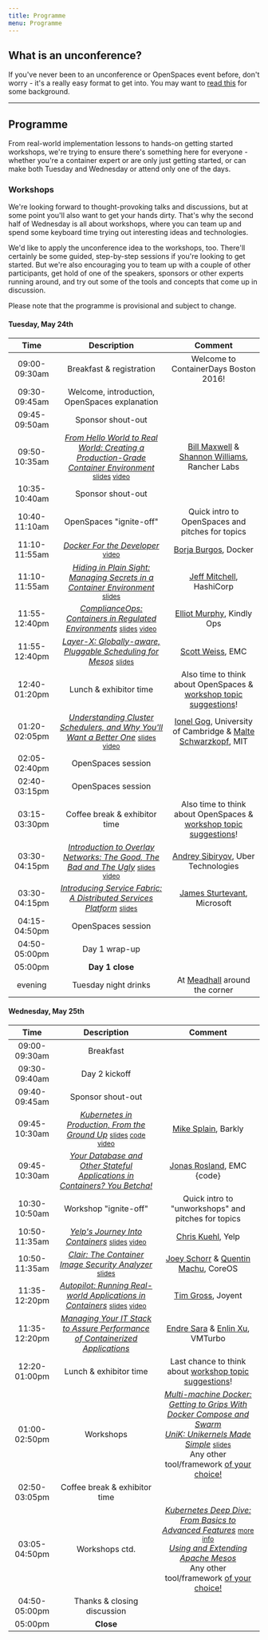```yaml
---
title: Programme
menu: Programme
---
```


## What is an unconference?

If you've never been to an unconference or OpenSpaces event before, don't worry - it's a really easy format to get into. You may want to [read this](http://en.wikipedia.org/wiki/Unconference) for some background.

----

## Programme

From real-world implementation lessons to hands-on getting started workshops, we're trying to ensure there's something here for everyone - whether you're a container expert or are only just getting started, or can make both Tuesday and Wednesday or attend only one of the days.

### <a name="workshops"></a>Workshops

We're looking forward to thought-provoking talks and discussions, but at some point you'll also want to get your hands dirty. That's why the second half of Wednesday is all about workshops, where you can team up and spend some keyboard time trying out interesting ideas and technologies.

We'd like to apply the unconference idea to the workshops, too. There'll certainly be some guided, step-by-step sessions if you're looking to get started. But we're also encouraging you to team up with a couple of other participants, get hold of one of the speakers, sponsors or other experts running around, and try out some of the tools and concepts that come up in discussion.

Please note that the programme is provisional and subject to change.

#### Tuesday, May 24th

| Time    | Description          | Comment |
|:-----------:|:-------------:|:-----------:|
| 09:00-09:30am | Breakfast & registration | Welcome to ContainerDays Boston 2016! |
| 09:30-09:45am | Welcome, introduction, OpenSpaces explanation | |
| 09:45-09:50am | Sponsor shout-out | |
| 09:50-10:35am | _[From Hello World to Real World: Creating a Production-Grade Container Environment](/2016-boston-programme#realworld)_ <span style="font-size: smaller">[slides](http://www.slideshare.net/ShannonWilliams14/from-hello-world-to-real-world-container-days-boston-2016) [video](https://www.youtube.com/watch?v=UdFm9tlSB_s)</span> | [Bill Maxwell](../#speakers) & [Shannon Williams](../#speakers), Rancher Labs |
| 10:35-10:40am | Sponsor shout-out | |
| 10:40-11:10am | OpenSpaces "ignite-off" | Quick intro to OpenSpaces and pitches for topics |
| 11:10-11:55am | _[Docker For the Developer](/2016-boston-programme#dockerdev)_ <span style="font-size: smaller">[video](https://www.youtube.com/watch?v=lJKgIlzqo-k)</span> | [Borja Burgos](../#speakers), Docker |
| 11:10-11:55am | _[Hiding in Plain Sight: Managing Secrets in a Container Environment](/2016-boston-programme#secrets)_ <span style="font-size: smaller">[slides](https://www.slideshare.net/DynamicInfraDays/containerdays-boston-2016-hiding-in-plain-sight-managing-secrets-in-a-container-environment-jeff-mitchell)</span> | [Jeff Mitchell](../#speakers), HashiCorp |
| 11:55-12:40pm | _[ComplianceOps: Containers in Regulated Environments](/2016-boston-programme#compliance)_ <span style="font-size: smaller">[slides](https://speakerdeck.com/statik/complianceops-containers-in-regulated-environments) [video](https://www.youtube.com/watch?v=Qt3FccieGo8)</span> | [Elliot Murphy](../#speakers), Kindly Ops |
| 11:55-12:40pm | _[Layer-X: Globally-aware, Pluggable Scheduling for Mesos](/2016-boston-programme#layerx)_ <span style="font-size: smaller">[slides](http://www.slideshare.net/ScottWeiss7/layerx-containerdays-slides-may-24-2016)</span> | [Scott Weiss](../#speakers), EMC |
| 12:40-01:20pm | Lunch & exhibitor time | Also time to think about OpenSpaces & [workshop topic suggestions](../#workshops)! |
| 01:20-02:05pm | _[Understanding Cluster Schedulers, and Why You'll Want a Better One](/2016-boston-programme#schedulers)_ <span style="font-size: smaller">[slides](https://docs.google.com/presentation/d/1LI7rlrij9CmPvkKe2NUbPPY90NnB-Lhqn3ga5b1XZd4/pub?start=false&loop=false) [video](https://www.youtube.com/watch?v=7N_UfXYHE20)</span> | [Ionel Gog](../#speakers), University of Cambridge & [Malte Schwarzkopf](../#speakers), MIT |
| 02:05-02:40pm | OpenSpaces session | |
| 02:40-03:15pm | OpenSpaces session | |
| 03:15-03:30pm | Coffee break & exhibitor time | Also time to think about OpenSpaces & [workshop topic suggestions](../#workshops)! |
| 03:30-04:15pm | _[Introduction to Overlay Networks: The Good, The Bad and The Ugly](/2016-boston-programme#overlay)_ <span style="font-size: smaller">[slides](https://www.dropbox.com/s/5ub3ooxx4e4lt4q/Overlay%20Networks%20%E2%80%93%20Boston%20ContainerDays%202016.pdf?dl=0) [video](https://www.youtube.com/watch?v=TPoRwX6WhcU)</span> | [Andrey Sibiryov](../#speakers), Uber Technologies |
| 03:30-04:15pm | _[Introducing Service Fabric: A Distributed Services Platform](/2016-boston-programme#servicefabric)_ <span style="font-size: smaller">[slides](https://onedrive.live.com/view.aspx?resid=51DD49FB37353C02!1384969&ithint=file%2cpptx&app=PowerPoint&authkey=!ANx6gXFVY1_FiSE)</span> | [James Sturtevant](../#speakers), Microsoft |
| 04:15-04:50pm | OpenSpaces session | |
| 04:50-05:00pm | Day 1 wrap-up | |
| 05:00pm | **Day 1 close** | |
| evening | Tuesday night drinks | At [Meadhall](https://www.google.com/maps/dir/Microsoft+New+England+Research+and+Development+Center,+1+Memorial+Dr+%231,+Cambridge,+MA+02142/Meadhall,+Cambridge+Center,+Cambridge,+MA/@42.3621296,-71.0890921,16z/) around the corner |

#### Wednesday, May 25th

| Time    | Description          | Comment |
|:-----------:|:-------------:|:-----------:|
| 09:00-09:30am | Breakfast | |
| 09:30-09:40am | Day 2 kickoff | |
| 09:40-09:45am | Sponsor shout-out | |
| 09:45-10:30am | _[Kubernetes in Production, From the Ground Up](/2016-boston-programme#barkly)_ <span style="font-size: smaller">[slides](http://www.slideshare.net/mikesplain/container-days-boston-kubernetes-in-production) [code](https://github.com/mikesplain/etcd_demo) [video](https://www.youtube.com/watch?v=M1mHGkrH_sI)</span> | [Mike Splain](../#speakers), Barkly |
| 09:45-10:30am | _[Your Database and Other Stateful Applications in Containers? You Betcha!](/2016-boston-programme#stateful)_ | [Jonas Rosland](../#speakers), EMC {code} |
| 10:30-10:50am | Workshop "ignite-off" | Quick intro to "unworkshops" and pitches for topics |
| 10:50-11:35am | _[Yelp's Journey Into Containers](/2016-boston-programme#yelp)_ <span style="font-size: smaller">[slides](https://docs.google.com/presentation/d/1zx5PRuA8WJTL7rL-wCWF-aL6OQnBINg3Oqv7L3FmODc/pub?start=false&loop=false) [video](https://www.youtube.com/watch?v=Op-MaSH-Lrs)</span> | [Chris Kuehl](../#speakers), Yelp |
| 10:50-11:35am | _[Clair: The Container Image Security Analyzer](/2016-boston-programme#clair)_ <span style="font-size: smaller">[slides](https://docs.google.com/presentation/d/1ExQGZs-pQ56TpW_ifcUl2l_ml87fpCMY6-wdug87OFU/pub?start=false&loop=false)</span> | [Joey Schorr](../#speakers) & [Quentin Machu](../#speakers), CoreOS |
| 11:35-12:20pm | _[Autopilot: Running Real-world Applications in Containers](/2016-boston-programme#autopilot)_ <span style="font-size: smaller">[slides](http://www.slideshare.net/DynamicInfraDays/containerdays-boston-2016-autopilot-running-realworld-applications-in-containers-tim-gross) [video](https://www.youtube.com/watch?v=IwnUUJJw7UU)</span> | [Tim Gross](../#speakers), Joyent |
| 11:35-12:20pm | _[Managing Your IT Stack to Assure Performance of Containerized Applications](/2016-boston-programme#itstack)_ | [Endre Sara](../#speakers) & [Enlin Xu](../#speakers), VMTurbo |
| 12:20-01:00pm | Lunch & exhibitor time | Last chance to think about [workshop topic suggestions](../#workshops)! |
| 01:00-02:50pm | Workshops | _[Multi-machine Docker: Getting to Grips With Docker Compose and Swarm](/2016-boston-programme#dockercomposeswarm)_<br/>_[UniK: Unikernels Made Simple](/2016-boston-programme#unik)_ <span style="font-size: smaller">[slides](http://www.slideshare.net/ScottWeiss7/unik-deploy-unikernels-with-ease)</span><br/>Any other tool/framework [of your choice!](../#workshops) |
| 02:50-03:05pm | Coffee break & exhibitor time | |
| 03:05-04:50pm | Workshops ctd. | _[Kubernetes Deep Dive: From Basics to Advanced Features](/2016-boston-programme#kubernetes)_ <span style="font-size: smaller">[more info](http://bit.ly/k8s-lab)</span><br/>_[Using and Extending Apache Mesos](/2016-boston-programme#mesos)_<br/>Any other tool/framework [of your choice!](../#workshops) |
| 04:50-05:00pm | Thanks & closing discussion | |
| 05:00pm | **Close** | |
